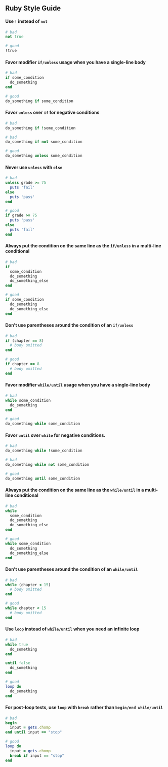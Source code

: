 ## Ruby Style Guide

#### Use `!` instead of `not`

```ruby
# bad
not true

# good
!true
```

#### Favor modifier `if/unless` usage when you have a single-line body

```ruby
# bad
if some_condition
  do_something
end

# good
do_something if some_condition
```

#### Favor `unless` over `if` for negative conditions

```ruby
# bad
do_something if !some_condition

# bad
do_something if not some_condition

# good
do_something unless some_condition
```

#### Never use `unless` with `else`

```ruby
# bad
unless grade >= 75
  puts 'fail'
else
  puts 'pass'
end

# good
if grade >= 75
  puts 'pass'
else
  puts 'fail'
end
```

#### Always put the condition on the same line as the `if/unless` in a multi-line conditional

```ruby
# bad
if
  some_condition
  do_something
  do_something_else
end

# good
if some_condition
  do_something
  do_something_else
end
```

#### Don't use parentheses around the condition of an `if/unless`

```ruby
# bad
if (chapter == 8)
  # body omitted
end

# good
if chapter == 8
  # body omitted
end
```

#### Favor modifier `while/until` usage when you have a single-line body

```ruby
# bad
while some_condition
  do_something
end

# good
do_something while some_condition
```

#### Favor `until` over `while` for negative conditions.

```ruby
# bad
do_something while !some_condition

# bad
do_something while not some_condition

# good
do_something until some_condition
```

#### Always put the condition on the same line as the `while/until` in a multi-line conditional

```ruby
# bad
while
  some_condition
  do_something
  do_something_else
end

# good
while some_condition
  do_something
  do_something_else
end
```

#### Don't use parentheses around the condition of an `while/until`

```ruby
# bad
while (chapter < 15)
  # body omitted
end

# good
while chapter < 15
  # body omitted
end
```

#### Use `loop` instead of `while/until` when you need an infinite loop

```ruby
# bad
while true
  do_something
end

until false
  do_something
end

# good
loop do
  do_something
end
```

#### For post-loop tests, use `loop` with `break` rather than `begin/end while/until`

```ruby
# bad
begin
  input = gets.chomp
end until input == "stop"

# good
loop do
  input = gets.chomp
  break if input == "stop"
end
```
